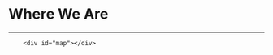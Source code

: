 # Where We Are

---

        <div id="map"></div>

<script type="text/javascript">
            var addressPoints = [
                [45.50507, -122.68386, "Seth"],
                [47.67164, -117.24629, "Niklas"],
                [37.68239, -122.42634, "borgified"],
                [34.05138, -118.24231, "Nate"],
                [44.97029, -93.2844, "Corwin"],
                [44.97034, -93.28417, "Hope"],
                [44.74283, -85.62588, "benharri"],
                [42.35434, -71.06552, "Hammy"],
                [38.70818, -9.1368, "Bruno"],
                [51.51212, -0.1687, "Thomas"],
                [51.51703, -0.14226, "Jonathon"],
                [51.52194, -0.11685, "RhinosF1"],
                [44.81629, 20.46018, "Arsen"],
                [44.81636, 20.46035, "Nikola"],
                [19.07921, 72.87115, "Aman"],
            ];

            var tiles = L.tileLayer(
                "https://{s}.tile.openstreetmap.org/{z}/{x}/{y}.png",
                {
                    maxZoom: 18,
                    attribution: '&copy; <a href="https://www.openstreetmap.org/copyright">OpenStreetMap</a> contributors, Points &copy 2012 LINZ',
                },
                (latlng = L.latLng(45.3, -13.3))
            );

            var map = L.map("map", { center: latlng, zoom: 2, layers: [tiles] });

            var markers = L.markerClusterGroup();

            for (var i = 0; i < addressPoints.length; i++) {
                var a = addressPoints[i];
                var title = a[2];
                var marker = L.marker(new L.LatLng(a[0], a[1]), { title: title });
                marker.bindPopup(title);
                markers.addLayer(marker);
            }

            map.addLayer(markers);
        </script>
